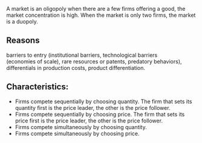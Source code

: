 A market is an oligopoly when there are a few firms offering a good, the market concentration is high. When the market is only two firms, the market is a duopoly. 

## Reasons
barriers to entry (institutional barriers, technological barriers  
(economies of scale), rare resources or patents, predatory behaviors),  
differentials in production costs, product differentiation.  

## Characteristics:  
- Firms compete sequentially by choosing quantity. The firm that sets its quantity first is the price leader, the other is the price follower.  
- Firms compete sequentially by choosing price. The firm that sets its price first is the price leader, the other is the price follower.  
- Firms compete simultaneously by choosing quantity.  
- Firms compete simultaneously by choosing price.
